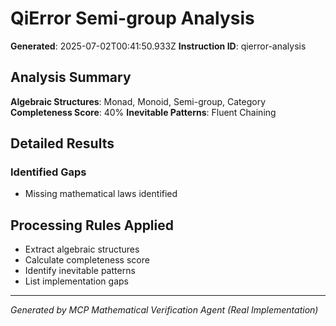 # QiError Semi-group Analysis

**Generated**: 2025-07-02T00:41:50.933Z
**Instruction ID**: qierror-analysis

## Analysis Summary

**Algebraic Structures**: Monad, Monoid, Semi-group, Category
**Completeness Score**: 40%
**Inevitable Patterns**: Fluent Chaining

## Detailed Results

### Identified Gaps
- Missing mathematical laws identified



## Processing Rules Applied

- Extract algebraic structures
- Calculate completeness score
- Identify inevitable patterns
- List implementation gaps

---
*Generated by MCP Mathematical Verification Agent (Real Implementation)*

